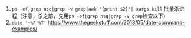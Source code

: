 1. `ps -ef|grep nsq|grep -v grep|awk '{print $2}'| xargs kill` 批量杀进程（注意，杀之前，先用`ps -ef|grep nsq|grep -v grep`检查以下）
1. `date '+%F %T'` https://www.thegeekstuff.com/2013/05/date-command-examples/
